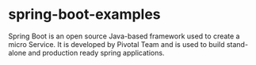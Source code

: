# spring-boot-examples
Spring Boot is an open source Java-based framework used to create a micro Service. It is developed by Pivotal Team and is used to build stand-alone and production ready spring applications.
